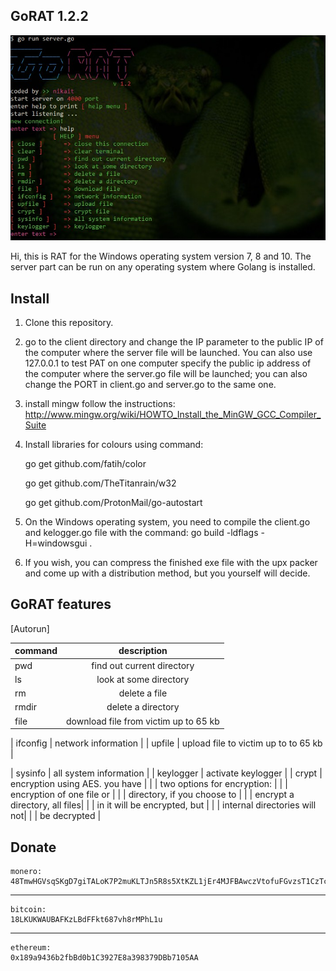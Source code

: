 ## GoRAT 1.2.2
![alt text](prew.jpg)

Hi, this is RAT for the Windows operating system version 7, 8 and 10. 
The server part can be run on any operating system where Golang is installed.

## Install
1. Clone this repository.
2. go to the client directory and change the IP parameter to the public IP of the computer where the server file will be launched.
You can also use 127.0.0.1 to test PAT on one computer specify the public ip address of the computer where the server.go file will be launched;
you can also change the PORT in client.go and server.go to the same one.
3. install mingw follow the instructions: http://www.mingw.org/wiki/HOWTO_Install_the_MinGW_GCC_Compiler_Suite
4. Install libraries for colours using command:

   go get github.com/fatih/color

   go get github.com/TheTitanrain/w32
   
   go get github.com/ProtonMail/go-autostart

 5. On the Windows operating system, you need to compile the client.go and kelogger.go file with the command: go build -ldflags -H=windowsgui .
 6. If you wish, you can compress the finished exe file with the upx packer and come up with a distribution method, but you yourself will decide.

## GoRAT features
[Autorun]

|   command   |                                     description                                    |
| ----------- |:----------------------------------------------------------------------------------:|
|     pwd     |  find out current directory                                                        |
|     ls      |  look at some directory                                                            |
|     rm      |  delete a file                                                                     |
|    rmdir    |  delete a directory                                                                |
|    file     |  download file from victim up to 65 kb                                             |

|  ifconfig   |  network information                                                               |
|   upfile    |  upload file to victim up to to 65 kb                                              |

|   sysinfo   |  all system information                                                            |
|  keylogger  |  activate keylogger                                                                |
|   crypt     |  encryption using AES. you have                                                    |
|             |  two options for encryption:   |
|             |  encryption of one file or     |
|             |  directory, if you choose to   |
|             |  encrypt a directory, all files|
|             |   in it will be encrypted, but |
|             |   internal directories will not|
|             |   be decrypted                 |


## Donate

    monero: 
    48TmwHGVsqSKgD7giTALoK7P2muKLTJn5R8s5XtKZL1jEr4MJFBAwczVtofuFGvzsT1CzTcFXotwZCDno1UsskqFFZe9wVC
***
    bitcoin:
    18LKUKWAUBAFKzLBdFFkt687vh8rMPhL1u
***
    ethereum:
    0x189a9436b2fbBd0b1C3927E8a398379DBb7105AA





































